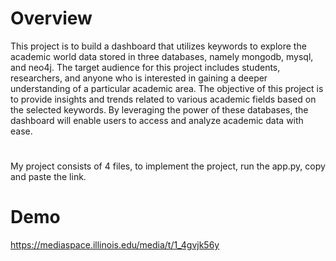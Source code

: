 # Overview
This project is to build a dashboard that utilizes keywords to explore the academic world data stored in three databases, namely mongodb, mysql, and neo4j. The target audience for this project includes students, researchers, and anyone who is interested in gaining a deeper understanding of a particular academic area. The objective of this project is to provide insights and trends related to various academic fields based on the selected keywords. By leveraging the power of these databases, the dashboard will enable users to access and analyze academic data with ease. 

#
My project consists of 4 files, to implement the project, run the app.py, copy and paste the link. 
 
# Demo
https://mediaspace.illinois.edu/media/t/1_4gvjk56y
